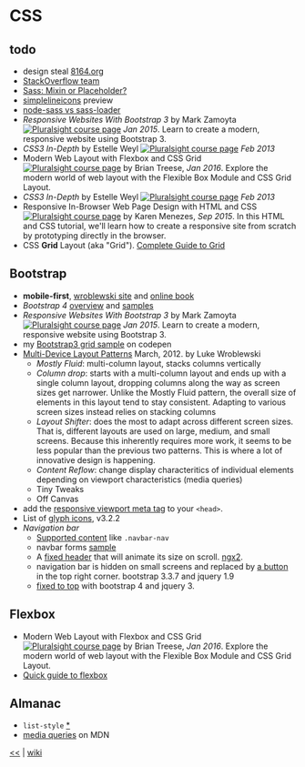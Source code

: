 # CSS

## todo

- design steal [8164.org](http://www.8164.org/)
- [StackOverflow team](https://stackoverflow.com/company/team)
- [Sass: Mixin or Placeholder?](https://www.sitepoint.com/sass-mixin-placeholder/)
- [simplelineicons](http://simplelineicons.com/) preview
- [node-sass vs sass-loader](https://stackoverflow.com/questions/33310216/scss-loader-with-webpack)
- _Responsive Websites With Bootstrap 3_ by Mark Zamoyta [![Pluralsight course page](https://img.shields.io/badge/Pluralsight-course-lightgrey.svg)](https://app.pluralsight.com/library/courses/responsive-websites-bootstrap3/table-of-contents) *Jan 2015*. Learn to create a modern, responsive website using Bootstrap 3.
- _CSS3 In-Depth_ by Estelle Weyl [![Pluralsight course page](https://img.shields.io/badge/Pluralsight-course-lightgrey.svg)](https://app.pluralsight.com/library/courses/css3-in-depth/table-of-contents) *Feb 2013*
- Modern Web Layout with Flexbox and CSS Grid [![Pluralsight course page](https://img.shields.io/badge/Pluralsight-course-lightgrey.svg)](https://app.pluralsight.com/library/courses/modern-web-layout-flexbox-css-grid/table-of-contents) by Brian Treese, *Jan 2016*. Explore the modern world of web layout with the Flexible Box Module and CSS Grid Layout.
- _CSS3 In-Depth_ by Estelle Weyl [![Pluralsight course page](https://img.shields.io/badge/Pluralsight-course-lightgrey.svg)](https://app.pluralsight.com/library/courses/css3-in-depth/table-of-contents) *Feb 2013*
- Responsive In-Browser Web Page Design with HTML and CSS [![Pluralsight course page](https://img.shields.io/badge/Pluralsight-course-lightgrey.svg)](https://app.pluralsight.com/library/courses/responsive-browser-web-page-design-html-css-2262/table-of-contents) by Karen Menezes, _Sep 2015_. In this HTML and CSS tutorial, we'll learn how to create a responsive site from scratch by prototyping directly in the browser.
- CSS **Grid** Layout (aka "Grid"). [Complete Guide to Grid](https://css-tricks.com/snippets/css/complete-guide-grid/)

## Bootstrap

- **mobile-first**, [wroblewski site](http://static.lukew.com/MobileFirst_LukeW.pdf) and [online book](http://www.ferrispark.com/audio/DOCUMENTS/mobile-first.pdf)
- _Bootstrap 4_ [overview](http://getbootstrap.com/docs/4.0/layout/overview/) and [samples](http://getbootstrap.com/docs/4.0/examples/)
- _Responsive Websites With Bootstrap 3_ by Mark Zamoyta [![Pluralsight course page](https://img.shields.io/badge/Pluralsight-course-lightgrey.svg)](https://app.pluralsight.com/library/courses/responsive-websites-bootstrap3/table-of-contents) *Jan 2015*. Learn to create a modern, responsive website using Bootstrap 3.
- my [Bootstrap3 grid sample](https://codepen.io/illegitimis/pen/zzwvRv) on codepen
- [Multi-Device Layout Patterns](https://www.lukew.com/ff/entry.asp?1514) March, 2012. by Luke Wroblewski
  - _Mostly Fluid_: multi-column layout, stacks columns vertically
  - _Column drop_: starts with a multi-column layout and ends up with a single column layout, dropping columns along the way as screen sizes get narrower. Unlike the Mostly Fluid pattern, the overall size of elements in this layout tend to stay consistent. Adapting to various screen sizes instead relies on stacking columns
  - _Layout Shifter_: does the most to adapt across different screen sizes. That is, different layouts are used on large, medium, and small screens. Because this inherently requires more work, it seems to be less popular than the previous two patterns. This is where a lot of innovative design is happening.
  - _Content Reflow_: change display characteritics of individual elements depending on viewport characteristics (media queries)
  - Tiny Tweaks
  - Off Canvas
- add the [responsive viewport meta tag](http://getbootstrap.com/docs/4.0/getting-started/introduction/#responsive-meta-tag) to your `<head>`.
- List of [glyph icons](http://glyphicons.bootstrapcheatsheets.com/), v3.2.2
- _Navigation bar_
  + [Supported content](https://getbootstrap.com/docs/4.0/components/navbar/#supported-content) like  `.navbar-nav`
  + navbar forms [sample](http://v4-alpha.getbootstrap.com/components/navbar/#forms)
  + A [fixed header](https://github.com/codrops/AnimatedHeader) that will animate its size on scroll. [ngx2](https://github.com/mvanbeusekom/Angular-2---Animated-Header).
  + navigation bar is hidden on small screens and replaced by [a button](https://codepen.io/JohnnyBizzel/pen/QGEapj)  in the top right corner. bootstrap 3.3.7 and jquery 1.9
  + [fixed to top](https://codepen.io/mmekaiel/pen/ZOPKKR) with bootstrap 4 and jquery 3.

## Flexbox

- Modern Web Layout with Flexbox and CSS Grid [![Pluralsight course page](https://img.shields.io/badge/Pluralsight-course-lightgrey.svg)](https://app.pluralsight.com/library/courses/modern-web-layout-flexbox-css-grid/table-of-contents) by Brian Treese, *Jan 2016*. Explore the modern world of web layout with the Flexible Box Module and CSS Grid Layout.
- [Quick guide to flexbox](https://css-tricks.com/snippets/css/a-guide-to-flexbox/)

## Almanac

- `list-style` [*](https://css-tricks.com/almanac/properties/l/list-style/)
- [media queries](https://developer.mozilla.org/en-US/docs/Web/CSS/Media_Queries/Using_media_queries) on MDN

[<<](../README.md) | [wiki](https://github.com/illegitimis/Tutorial/wiki)
